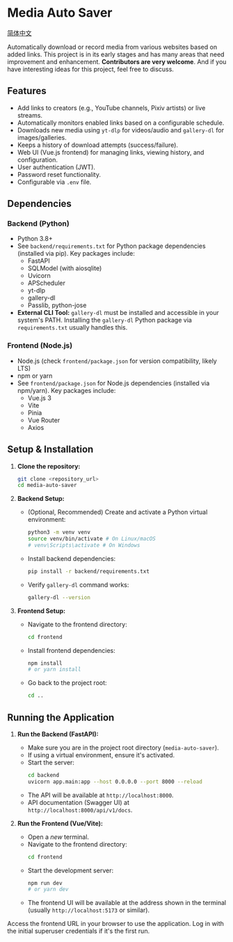 # Media Auto Saver

[简体中文](README.zh-CN.md)

Automatically download or record media from various websites based on added links.
This project is in its early stages and has many areas that need improvement and enhancement. **Contributors are very welcome**. And if you have interesting ideas for this project, feel free to discuss.

## Features

*   Add links to creators (e.g., YouTube channels, Pixiv artists) or live streams.
*   Automatically monitors enabled links based on a configurable schedule.
*   Downloads new media using `yt-dlp` for videos/audio and `gallery-dl` for images/galleries.
*   Keeps a history of download attempts (success/failure).
*   Web UI (Vue.js frontend) for managing links, viewing history, and configuration.
*   User authentication (JWT).
*   Password reset functionality.
*   Configurable via `.env` file.

## Dependencies

### Backend (Python)

*   Python 3.8+
*   See `backend/requirements.txt` for Python package dependencies (installed via pip). Key packages include:
    *   FastAPI
    *   SQLModel (with aiosqlite)
    *   Uvicorn
    *   APScheduler
    *   yt-dlp
    *   gallery-dl
    *   Passlib, python-jose
*   **External CLI Tool:** `gallery-dl` must be installed and accessible in your system's PATH. Installing the `gallery-dl` Python package via `requirements.txt` usually handles this.

### Frontend (Node.js)

*   Node.js (check `frontend/package.json` for version compatibility, likely LTS)
*   npm or yarn
*   See `frontend/package.json` for Node.js dependencies (installed via npm/yarn). Key packages include:
    *   Vue.js 3
    *   Vite
    *   Pinia
    *   Vue Router
    *   Axios

## Setup & Installation

1.  **Clone the repository:**
    ```bash
    git clone <repository_url>
    cd media-auto-saver
    ```

2.  **Backend Setup:**
    *   (Optional, Recommended) Create and activate a Python virtual environment:
        ```bash
        python3 -m venv venv
        source venv/bin/activate # On Linux/macOS
        # venv\Scripts\activate # On Windows
        ```
    *   Install backend dependencies:
        ```bash
        pip install -r backend/requirements.txt
        ```
    *   Verify `gallery-dl` command works:
        ```bash
        gallery-dl --version
        ```

3.  **Frontend Setup:**
    *   Navigate to the frontend directory:
        ```bash
        cd frontend
        ```
    *   Install frontend dependencies:
        ```bash
        npm install
        # or yarn install
        ```
    *   Go back to the project root:
        ```bash
        cd ..
        ```

<!--
## Configuration

1.  **Copy the example environment file:**
    ```bash
    # If .env doesn't exist, create it from scratch or copy if an example exists
    # cp .env.example .env # Assuming an example file exists
    ```
    *Note: An example file wasn't provided, so create `.env` manually if needed.*

2.  **Edit the `.env` file** in the project root directory:
    *   `SECRET_KEY`: **Required** for JWT authentication. Generate a strong secret key (e.g., using `openssl rand -hex 32`). The existing one is for example purposes only.
    *   `DATABASE_URL`: Defaults to `sqlite+aiosqlite:///./database.db` in the project root. Change if needed.
    *   `MEDIA_ROOT`: Defaults to `./media` in the project root. Change where downloaded files should be stored.
    *   `INITIAL_SUPERUSER_USERNAME`, `INITIAL_SUPERUSER_PASSWORD`, `INITIAL_SUPERUSER_EMAIL`: Set credentials for the first admin user created on startup if no superuser exists. **Strongly recommended** to set these, especially the password (default is 'changeme').
    *   `LINK_MONITOR_INTERVAL_MINUTES`: How often the scheduler checks links (default: 60).
    *   `MAX_CONCURRENT_DOWNLOADS`: Maximum parallel download tasks (default: 5).
    *   `SITE_COOKIES_JSON`: (Optional) JSON string mapping lowercase site names to cookie file paths for global cookies (e.g., `{"pixiv": "/path/to/pixiv_cookies.txt"}`).
 -->

## Running the Application

1.  **Run the Backend (FastAPI):**
    *   Make sure you are in the project root directory (`media-auto-saver`).
    *   If using a virtual environment, ensure it's activated.
    *   Start the server:
        ```bash
        cd backend
        uvicorn app.main:app --host 0.0.0.0 --port 8000 --reload
        ```
    *   The API will be available at `http://localhost:8000`.
    *   API documentation (Swagger UI) at `http://localhost:8000/api/v1/docs`.

2.  **Run the Frontend (Vue/Vite):**
    *   Open a *new* terminal.
    *   Navigate to the frontend directory:
        ```bash
        cd frontend
        ```
    *   Start the development server:
        ```bash
        npm run dev
        # or yarn dev
        ```
    *   The frontend UI will be available at the address shown in the terminal (usually `http://localhost:5173` or similar).

Access the frontend URL in your browser to use the application. Log in with the initial superuser credentials if it's the first run.
